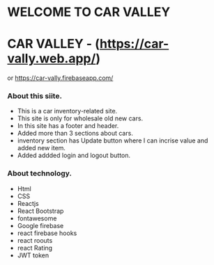 # WELCOME TO CAR VALLEY

# CAR VALLEY - (https://car-vally.web.app/)
or https://car-vally.firebaseapp.com/

### About this siite.

* This is a car inventory-related site.
* This site is only for wholesale old new cars.
* In this site has a footer and header.
* Added more than 3 sections about cars.
* inventory section has Update button where I can incrise value and added new item.
* Added addded login and logout button. 


### About technology.
* Html 
* CSS 
* Reactjs 
* React Bootstrap 
* fontawesome 
* Google firebase 
* react firebase hooks 
* react roouts 
* react Rating
* JWT token
